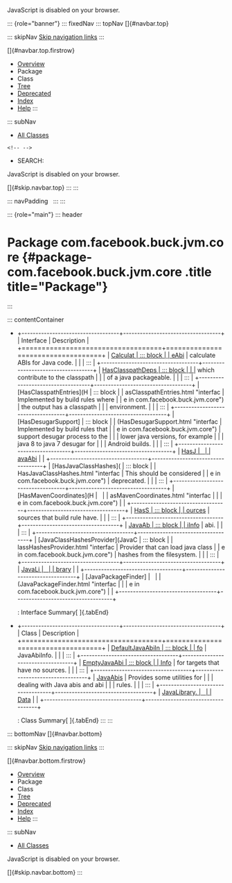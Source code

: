 <div>

JavaScript is disabled on your browser.

</div>

::: {role="banner"}
::: fixedNav
::: topNav
[]{#navbar.top}

::: skipNav
[Skip navigation links](#skip.navbar.top "Skip navigation links")
:::

[]{#navbar.top.firstrow}

-   [Overview](../../../../../index.html)
-   Package
-   Class
-   [Tree](package-tree.html)
-   [Deprecated](../../../../../deprecated-list.html)
-   [Index](../../../../../index-all.html)
-   [Help](../../../../../help-doc.html)
:::

::: subNav
-   [All Classes](../../../../../allclasses.html)

```{=html}
<!-- -->
```
-   SEARCH:

<div>

<div>

JavaScript is disabled on your browser.

</div>

</div>

[]{#skip.navbar.top}
:::
:::

::: navPadding
 
:::
:::

::: {role="main"}
::: header
# Package com.facebook.buck.jvm.core {#package-com.facebook.buck.jvm.core .title title="Package"}
:::

::: contentContainer
-   +-----------------------------------+-----------------------------------+
    | Interface                         | Description                       |
    +===================================+===================================+
    | [Calculat                         | ::: block                         |
    | eAbi](CalculateAbi.html "interfac | Tag interface for rules that      |
    | e in com.facebook.buck.jvm.core") | calculate ABIs for Java code.     |
    |                                   | :::                               |
    +-----------------------------------+-----------------------------------+
    | [HasClasspathDeps                 | ::: block                         |
    | ](HasClasspathDeps.html "interfac | A convenience interface for items |
    | e in com.facebook.buck.jvm.core") | which contribute to the classpath |
    |                                   | of a java packageable.            |
    |                                   | :::                               |
    +-----------------------------------+-----------------------------------+
    | [HasClasspathEntries](H           | ::: block                         |
    | asClasspathEntries.html "interfac | Implemented by build rules where  |
    | e in com.facebook.buck.jvm.core") | the output has a classpath        |
    |                                   | environment.                      |
    |                                   | :::                               |
    +-----------------------------------+-----------------------------------+
    | [HasDesugarSupport]               | ::: block                         |
    | (HasDesugarSupport.html "interfac | Implemented by build rules that   |
    | e in com.facebook.buck.jvm.core") | support desugar process to the    |
    |                                   | lower java versions, for example  |
    |                                   | java 8 to java 7 desugar for      |
    |                                   | Android builds.                   |
    |                                   | :::                               |
    +-----------------------------------+-----------------------------------+
    | [HasJ                             |                                   |
    | avaAbi](HasJavaAbi.html "interfac |                                   |
    | e in com.facebook.buck.jvm.core") |                                   |
    +-----------------------------------+-----------------------------------+
    | [HasJavaClassHashes](             | ::: block                         |
    | HasJavaClassHashes.html "interfac | This should be considered         |
    | e in com.facebook.buck.jvm.core") | deprecated.                       |
    |                                   | :::                               |
    +-----------------------------------+-----------------------------------+
    | [HasMavenCoordinates](H           |                                   |
    | asMavenCoordinates.html "interfac |                                   |
    | e in com.facebook.buck.jvm.core") |                                   |
    +-----------------------------------+-----------------------------------+
    | [HasS                             | ::: block                         |
    | ources](HasSources.html "interfac | Provides information about        |
    | e in com.facebook.buck.jvm.core") | sources that build rule have.     |
    |                                   | :::                               |
    +-----------------------------------+-----------------------------------+
    | [JavaAb                           | ::: block                         |
    | iInfo](JavaAbiInfo.html "interfac | Provides information about a java |
    | e in com.facebook.buck.jvm.core") | abi.                              |
    |                                   | :::                               |
    +-----------------------------------+-----------------------------------+
    | [JavaClassHashesProvider](JavaC   | ::: block                         |
    | lassHashesProvider.html "interfac | Provider that can load java class |
    | e in com.facebook.buck.jvm.core") | hashes from the filesystem.       |
    |                                   | :::                               |
    +-----------------------------------+-----------------------------------+
    | [JavaLi                           |                                   |
    | brary](JavaLibrary.html "interfac |                                   |
    | e in com.facebook.buck.jvm.core") |                                   |
    +-----------------------------------+-----------------------------------+
    | [JavaPackageFinder]               |                                   |
    | (JavaPackageFinder.html "interfac |                                   |
    | e in com.facebook.buck.jvm.core") |                                   |
    +-----------------------------------+-----------------------------------+

    : Interface Summary[ ]{.tabEnd}

-   +-----------------------------------+-----------------------------------+
    | Class                             | Description                       |
    +===================================+===================================+
    | [DefaultJavaAbiIn                 | ::: block                         |
    | fo](DefaultJavaAbiInfo.html "clas | The default inmplementation of    |
    | s in com.facebook.buck.jvm.core") | JavaAbiInfo.                      |
    |                                   | :::                               |
    +-----------------------------------+-----------------------------------+
    | [EmptyJavaAbi                     | ::: block                         |
    | Info](EmptyJavaAbiInfo.html "clas | The implementation of JavaAbiInfo |
    | s in com.facebook.buck.jvm.core") | for targets that have no sources. |
    |                                   | :::                               |
    +-----------------------------------+-----------------------------------+
    | [JavaAbis](JavaAbis.html "clas    | ::: block                         |
    | s in com.facebook.buck.jvm.core") | Provides some utilities for       |
    |                                   | dealing with Java abis and abi    |
    |                                   | rules.                            |
    |                                   | :::                               |
    +-----------------------------------+-----------------------------------+
    | [JavaLibrary.                     |                                   |
    | Data](JavaLibrary.Data.html "clas |                                   |
    | s in com.facebook.buck.jvm.core") |                                   |
    +-----------------------------------+-----------------------------------+

    : Class Summary[ ]{.tabEnd}
:::
:::

::: bottomNav
[]{#navbar.bottom}

::: skipNav
[Skip navigation links](#skip.navbar.bottom "Skip navigation links")
:::

[]{#navbar.bottom.firstrow}

-   [Overview](../../../../../index.html)
-   Package
-   Class
-   [Tree](package-tree.html)
-   [Deprecated](../../../../../deprecated-list.html)
-   [Index](../../../../../index-all.html)
-   [Help](../../../../../help-doc.html)
:::

::: subNav
-   [All Classes](../../../../../allclasses.html)

<div>

<div>

JavaScript is disabled on your browser.

</div>

</div>

[]{#skip.navbar.bottom}
:::
